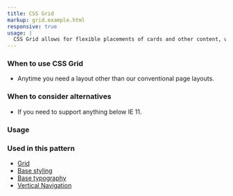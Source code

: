 ```yaml
---
title: CSS Grid
markup: grid.example.html
responsive: true
usage: |
  CSS Grid allows for flexible placements of cards and other content, which carries the potential for dynamic, interesting layouts.
---
```


### When to use CSS Grid

- Anytime you need a layout other than our conventional page layouts.

### When to consider alternatives

- If you need to support anything below IE 11.

### Usage

### Used in this pattern

- [Grid]({{root}}/layout/grid)
- [Base styling]({{root}}/style/base)
- [Base typography]({{root}}/style/typography)
- [Vertical Navigation]({{root}}/components/vertical-nav)

